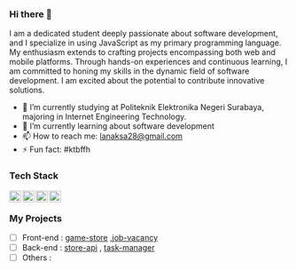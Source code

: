 ### Hi there 👋

I am a dedicated student deeply passionate about software development, and I specialize in using JavaScript as my primary programming language. My enthusiasm extends to crafting projects encompassing both web and mobile platforms. Through hands-on experiences and continuous learning, I am committed to honing my skills in the dynamic field of software development. I am excited about the potential to contribute innovative solutions.
- 🔭 I’m currently studying at Politeknik Elektronika Negeri Surabaya, majoring in Internet Engineering Technology.
- 🌱  I’m currently learning about software development
- 📫 How to reach me: lanaksa28@gmail.com
- ⚡ Fun fact: #ktbffh

### Tech Stack
  <a href="#"><img align="left" alt="JavaScript" title="JavaScript" width="21px" src="https://upload.wikimedia.org/wikipedia/commons/9/99/Unofficial_JavaScript_logo_2.svg" /></a>
  <a href="https://nodejs.org/"><img align="left" alt="NodeJS" title="NodeJS" width="21px" src="https://seeklogo.com/images/N/nodejs-logo-FBE122E377-seeklogo.com.png" /></a>
  <a href="https://reactjs.org/"><img align="left" alt="React" title="React" width="21px" src="https://cdn.worldvectorlogo.com/logos/react-2.svg" /></a>
<a href="https://expressjs.com/"><img align="left" title="Express" width="21px" src="https://w7.pngwing.com/pngs/925/447/png-transparent-express-js-node-js-javascript-mongodb-node-js-text-trademark-logo.png" /></a>
</br>

### My Projects
 - [ ] Front-end : [game-store](https://github.com/moechacino/game-store) ,[job-vacancy](https://github.com/moechacino/job-vacancy) 
 - [ ] Back-end : [store-api](https://github.com/moechacino/store-api) , [task-manager](https://github.com/moechacino/task-manager)
 - [ ] Others :
